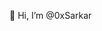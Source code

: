 👋 Hi, I’m @0xSarkar

<!---
0xSarkar/0xSarkar is a ✨ special ✨ repository because its `README.md` (this file) appears on your GitHub profile.
You can click the Preview link to take a look at your changes.
--->
